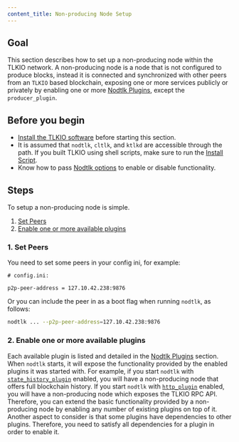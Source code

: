 ```yaml
---
content_title: Non-producing Node Setup
---
```


## Goal

This section describes how to set up a non-producing node within the TLKIO network. A non-producing node is a node that is not configured to produce blocks, instead it is connected and synchronized with other peers from an `TLKIO` based blockchain, exposing one or more services publicly or privately by enabling one or more [Nodtlk Plugins](../../03_plugins/index.md), except the `producer_plugin`.

## Before you begin

* [Install the TLKIO software](../../../00_install/index.md) before starting this section.
* It is assumed that `nodtlk`, `cltlk`, and `ktlkd` are accessible through the path. If you built TLKIO using shell scripts, make sure to run the [Install Script](../../../00_install/01_build-from-source/01_shell-scripts/03_install-tlkio-binaries.md).
* Know how to pass [Nodtlk options](../../02_usage/00_nodtlk-options.md) to enable or disable functionality.

## Steps

To setup a non-producing node is simple. 

1. [Set Peers](#1-set-peers)
2. [Enable one or more available plugins](#2-enable-one-or-more-available-plugins)

### 1. Set Peers

You need to set some peers in your config ini, for example:

```console
# config.ini:

p2p-peer-address = 127.10.42.238:9876
```

Or you can include the peer in as a boot flag when running `nodtlk`, as follows:

```sh
nodtlk ... --p2p-peer-address=127.10.42.238:9876
```

### 2. Enable one or more available plugins

Each available plugin is listed and detailed in the [Nodtlk Plugins](../../03_plugins/index.md) section. When `nodtlk` starts, it will expose the functionality provided by the enabled plugins it was started with. For example, if you start `nodtlk` with [`state_history_plugin`](../../03_plugins/state_history_plugin/index.md) enabled, you will have a non-producing node that offers full blockchain history. If you start `nodtlk` with [`http_plugin`](../../03_plugins/http_plugin/index.md) enabled, you will have a non-producing node which exposes the TLKIO RPC API. Therefore, you can extend the basic functionality provided by a non-producing node by enabling any number of existing plugins on top of it. Another aspect to consider is that some plugins have dependencies to other plugins. Therefore, you need to satisfy all dependencies for a plugin in order to enable it.
